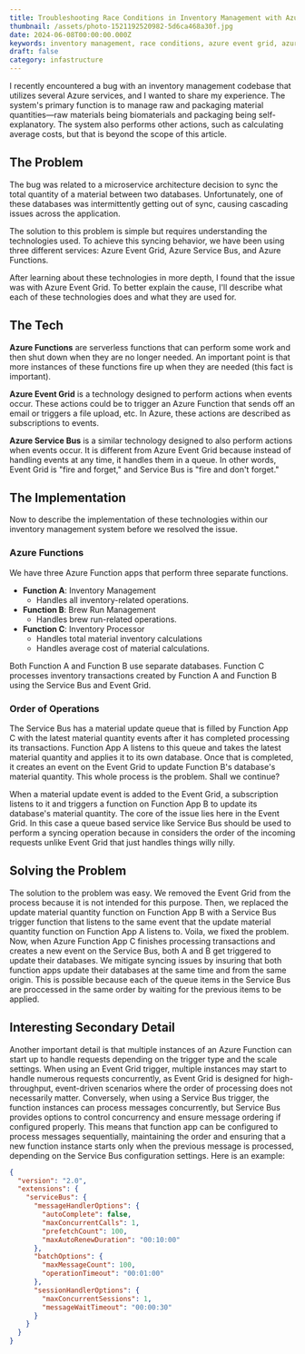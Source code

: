 ```yaml
---
title: Troubleshooting Race Conditions in Inventory Management with Azure Event Grid and Service Bus
thumbnail: /assets/photo-1521192520982-5d6ca468a30f.jpg
date: 2024-06-08T00:00:00.000Z
keywords: inventory management, race conditions, azure event grid, azure service bus, azure functions, troubleshooting
draft: false
category: infastructure
---
```


I recently encountered a bug with an inventory management codebase that utilizes several Azure services, and I wanted to share my experience. The system's primary function is to manage raw and packaging material quantities—raw materials being biomaterials and packaging being self-explanatory. The system also performs other actions, such as calculating average costs, but that is beyond the scope of this article.

## The Problem

The bug was related to a microservice architecture decision to sync the total quantity of a material between two databases. Unfortunately, one of these databases was intermittently getting out of sync, causing cascading issues across the application.

The solution to this problem is simple but requires understanding the technologies used. To achieve this syncing behavior, we have been using three different services: Azure Event Grid, Azure Service Bus, and Azure Functions.

After learning about these technologies in more depth, I found that the issue was with Azure Event Grid. To better explain the cause, I'll describe what each of these technologies does and what they are used for.

## The Tech

**Azure Functions** are serverless functions that can perform some work and then shut down when they are no longer needed. An important point is that more instances of these functions fire up when they are needed (this fact is important).

**Azure Event Grid** is a technology designed to perform actions when events occur. These actions could be to trigger an Azure Function that sends off an email or triggers a file upload, etc. In Azure, these actions are described as subscriptions to events.

**Azure Service Bus** is a similar technology designed to also perform actions when events occur. It is different from Azure Event Grid because instead of handling events at any time, it handles them in a queue. In other words, Event Grid is "fire and forget," and Service Bus is "fire and don't forget."

## The Implementation

Now to describe the implementation of these technologies within our inventory management system before we resolved the issue.

### Azure Functions

We have three Azure Function apps that perform three separate functions.

- **Function A**: Inventory Management
  - Handles all inventory-related operations.
- **Function B**: Brew Run Management
  - Handles brew run-related operations.
- **Function C**: Inventory Processor
  - Handles total material inventory calculations
  - Handles average cost of material calculations.

Both Function A and Function B use separate databases. Function C processes inventory transactions created by Function A and Function B using the Service Bus and Event Grid.

### Order of Operations

The Service Bus has a material update queue that is filled by Function App C with the latest material quantity events after it has completed processing its transactions. Function App A listens to this queue and takes the latest material quantity and applies it to its own database. Once that is completed, it creates an event on the Event Grid to update Function B's database's material quantity. This whole process is the problem. Shall we continue?

When a material update event is added to the Event Grid, a subscription listens to it and triggers a function on Function App B to update its database's material quantity. The core of the issue lies here in the Event Grid. In this case a queue based service like Service Bus should be used to perform a syncing operation because in considers the order of the incoming requests unlike Event Grid that just handles things willy nilly.

## Solving the Problem

The solution to the problem was easy. We removed the Event Grid from the process because it is not intended for this purpose. Then, we replaced the update material quantity function on Function App B with a Service Bus trigger function that listens to the same event that the update material quantity function on Function App A listens to. Voila, we fixed the problem. Now, when Azure Function App C finishes processing transactions and creates a new event on the Service Bus, both A and B get triggered to update their databases. We mitigate syncing issues by insuring that both function apps update their databases at the same time and from the same origin. This is possible because each of the queue items in the Service Bus are proccessed in the same order by waiting for the previous items to be applied.

## Interesting Secondary Detail

Another important detail is that multiple instances of an Azure Function can start up to handle requests depending on the trigger type and the scale settings. When using an Event Grid trigger, multiple instances may start to handle numerous requests concurrently, as Event Grid is designed for high-throughput, event-driven scenarios where the order of processing does not necessarily matter. Conversely, when using a Service Bus trigger, the function instances can process messages concurrently, but Service Bus provides options to control concurrency and ensure message ordering if configured properly. This means that function app can be configured to process messages sequentially, maintaining the order and ensuring that a new function instance starts only when the previous message is processed, depending on the Service Bus configuration settings. Here is an example:

```JSON
{
  "version": "2.0",
  "extensions": {
    "serviceBus": {
      "messageHandlerOptions": {
        "autoComplete": false,
        "maxConcurrentCalls": 1,
        "prefetchCount": 100,
        "maxAutoRenewDuration": "00:10:00"
      },
      "batchOptions": {
        "maxMessageCount": 100,
        "operationTimeout": "00:01:00"
      },
      "sessionHandlerOptions": {
        "maxConcurrentSessions": 1,
        "messageWaitTimeout": "00:00:30"
      }
    }
  }
}
```
